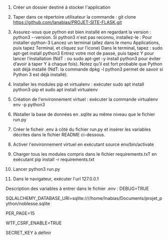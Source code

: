 
1) Créer un dossier destiné à stocker l'application
2) Taper dans ce répertoire utilisateur la commande : git clone https://github.com/lanabias/PROJET-SITE-FLASK.git
3) Assurez-vous que python est bien installé en regardant la version : python3 --version. Si python3 n'est pas reconnu, installez-le :
Pour installer-python-3
    Lancez un terminal (allez dans le menu Applications, puis tapez Terminal, et cliquez sur l’icone)
    Dans le terminal, tapez : sudo apt-get install python3
    Entrez votre mot de passe, puis tapez Y pour lancer l’installation (NdT : ou sudo apt-get -y install python3 pour éviter d’avoir à taper Y à chaque fois). Notez qu’il est fort probable que Python soit déjà installé (NdT: la commande dpkg -l python3 permet de savoir si Python 3 est déjà installé).

4) Installer les modules pip et virtualenv : exécuter sudo apt install python3-pip et sudo apt install virtualenv

5) Création de l'environnement virtuel : exécuter la commande virtualenv env -p python3
6) INstaller la base de données en .sqlite au même niveau que le fichier run.py
7) Créer le ficheir .env à côté du fichier run.py et insérer les variables décrites dans le fichier README ci-dessous.
6) Activer l'environnement virtuel en exécutant source env/bin/activate
7) Charger tous les modules compris dans le fichier requirements.txT en exécutant pip install -r requirements.txt
7) Lancer python3 run.py
8) Dans le navigateur, exécuter l'url 127.0.0.1


Description des variables à entrer dans le fichier .env : 
DEBUG=TRUE

SQLALCHEMY_DATABASE_URI=sqlite:////home/lnabias/Documents/projet_python/noblesse.sqlite

PER_PAGE=15

WTF_CSRF_ENABLE=TRUE

SECRET_KEY à définir

